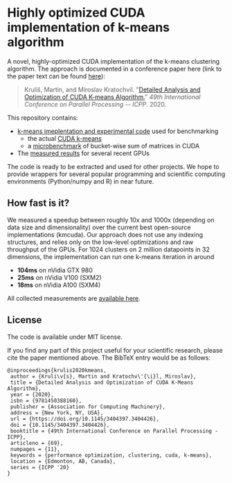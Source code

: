 # Highly optimized CUDA implementation of k-means algorithm

A novel, highly-optimized CUDA implementation of the k-means clustering algorithm. The approach is documented in a conference paper here (link to the paper text can be found [here](https://www.ksi.mff.cuni.cz/~kratochvil/)):

> Kruliš, Martin, and Miroslav Kratochvíl. "[Detailed Analysis and Optimization of CUDA K-means Algorithm.](https://dl.acm.org/doi/abs/10.1145/3404397.3404426)" *49th International Conference on Parallel Processing -- ICPP*. 2020.

This repository contains:

- [k-means imeplentation and experimental code](experimental/) used for benchmarking
  - the actual [CUDA k-means](experimental/k-means/)
  - a [microbenchmark](experiemental/bucketing-cuda/) of bucket-wise sum of matrices in CUDA
- The [measured results](results/) for several recent GPUs

The code is ready to be extracted and used for other projects. We hope to provide wrappers for several popular programming and scientific computing environments (Python/numpy and R) in near future.

## How fast is it?

We measured a speedup between roughly 10x and 1000x (depending on data size and dimensionality) over the current best open-source implementations (kmcuda). Our approach does not use any indexing structures, and relies only on the low-level optimizations and raw throughput of the GPUs. For 1024 clusters on 2 million datapoints in 32 dimensions, the implementation can run one k-means iteration in around

- **104ms** on nVidia GTX 980
- **25ms** on nVidia V100 (SXM2)
- **18ms** on nVidia A100 (SXM4)

All collected measurements are [available here](results/).

## License

The code is available under MIT license.

If you find any part of this project useful for your scientific research, please cite the paper mentioned above. The BibTeX entry would be as follows:

```
@inproceedings{krulis2020kmeans,
 author = {Kruli\v{s}, Martin and Kratochv\'{\i}l, Miroslav},
 title = {Detailed Analysis and Optimization of CUDA K-Means Algorithm},
 year = {2020},
 isbn = {9781450388160},
 publisher = {Association for Computing Machinery},
 address = {New York, NY, USA},
 url = {https://doi.org/10.1145/3404397.3404426},
 doi = {10.1145/3404397.3404426},
 booktitle = {49th International Conference on Parallel Processing - ICPP},
 articleno = {69},
 numpages = {11},
 keywords = {performance optimization, clustering, cuda, k-means},
 location = {Edmonton, AB, Canada},
 series = {ICPP '20}
}
```


